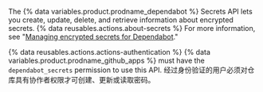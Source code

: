 The {% data variables.product.prodname_dependabot %} Secrets API lets you create, update, delete, and retrieve information about encrypted secrets. {% data reusables.actions.about-secrets %} For more information, see "[Managing encrypted secrets for Dependabot](/code-security/supply-chain-security/keeping-your-dependencies-updated-automatically/managing-encrypted-secrets-for-dependabot)."

{% data reusables.actions.actions-authentication %} {% data variables.product.prodname_github_apps %} must have the `dependabot_secrets` permission to use this API. 经过身份验证的用户必须对仓库具有协作者权限才可创建、更新或读取密码。